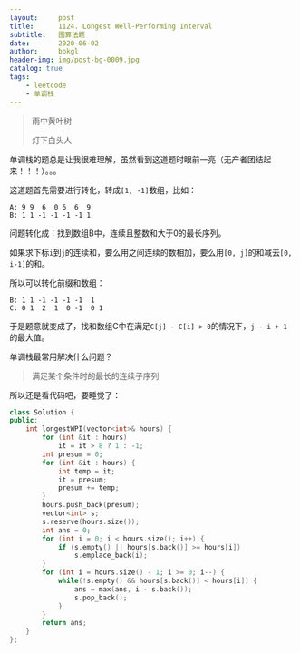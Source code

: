 ```yaml
---
layout:     post
title:      1124. Longest Well-Performing Interval
subtitle:   图算法题
date:       2020-06-02
author:     bbkgl
header-img: img/post-bg-0009.jpg
catalog: true
tags:
    - leetcode
    - 单调栈
---
```


>雨中黄叶树
>
>灯下白头人

单调栈的题总是让我很难理解，虽然看到这道题时眼前一亮（无产者团结起来！！！）。。。

这道题首先需要进行转化，转成`[1, -1]`数组，比如：

```
A: 9 9  6  0 6  6  9
B: 1 1 -1 -1 -1 -1 1
```

问题转化成：找到数组B中，连续且整数和大于0的最长序列。

如果求下标`i`到`j`的连续和，要么用之间连续的数相加，要么用`[0, j]`的和减去`[0, i-1]`的和。

所以可以转化前缀和数组：

```
B: 1 1 -1 -1 -1 -1  1
C: 0 1  2  1  0 -1  0 1
```

于是题意就变成了，找和数组C中在满足`C[j] - C[i] > 0`的情况下，`j - i + 1`的最大值。

单调栈最常用解决什么问题？

>满足某个条件时的最长的连续子序列

所以还是看代码吧，要睡觉了：

```cpp
class Solution {
public:
    int longestWPI(vector<int>& hours) {
        for (int &it : hours)
            it = it > 8 ? 1 : -1;
        int presum = 0;
        for (int &it : hours) {
            int temp = it;
            it = presum;
            presum += temp; 
        }
        hours.push_back(presum);
        vector<int> s;
        s.reserve(hours.size());
        int ans = 0;
        for (int i = 0; i < hours.size(); i++) {
            if (s.empty() || hours[s.back()] >= hours[i])
                s.emplace_back(i);
        }
        for (int i = hours.size() - 1; i >= 0; i--) {
            while(!s.empty() && hours[s.back()] < hours[i]) {
                ans = max(ans, i - s.back());
                s.pop_back();
            }
        }
        return ans;
    }
};
```

